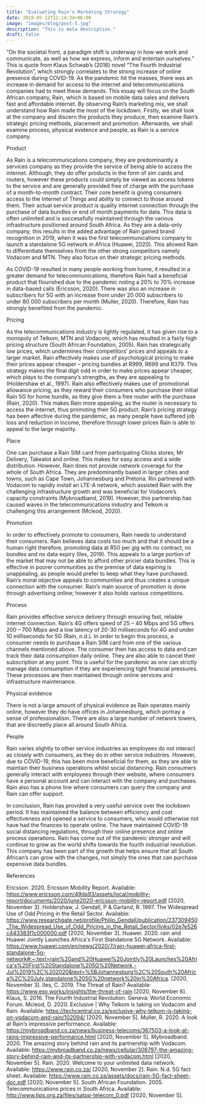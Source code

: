 ```yaml
---
title: "Evaluating Rain's Marketing Strategy"
date: 2019-05-12T12:14:34+06:00
image: "images/blog/post-5.jpg"
description: "This is meta description."
draft: false
---
```


“On the societal front, a paradigm shift is underway in how we work and communicate, as well as how we express, inform and entertain ourselves.” This is quote from Klaus Schwab’s (2016) novel “The Fourth Industrial Revolution”, which strongly correlates to the strong increase of online presence during COVID-19. As the pandemic hit the masses, there was an increase in demand for access to the internet and telecommunications companies had to meet these demands. This essay will focus on the South African company, Rain, which is based on mobile data sales and delivers fast and affordable internet. By observing Rain’s marketing mix, we shall understand how Rain made the most of the lockdown. Firstly, we shall look at the company and discern the products they produce, then examine Rain’s strategic pricing methods, placement and promotion. Afterwards, we shall examine process, physical evidence and people, as Rain is a service company.

Product

As Rain is a telecommunications company, they are predominantly a services company as they provide the service of being able to access the internet. Although, they do offer products in the form of sim cards and routers, however these products could simply be viewed as access tokens to the service and are generally provided free of charge with the purchase of a month-to-month contract. Their core benefit is giving consumers access to the Internet of Things and ability to connect to those around them. Their actual service product is quality internet connection through the purchase of data bundles or end of month payments for data. This data is often unlimited and is successfully maintained through the various infrastructure positioned around South Africa. As they are a data-only company, this results in the added advantage of Rain gained brand recognition in 2019, when it was the first telecommunications company to launch a standalone 5G network in Africa (Huawei, 2020). This allowed Rain to differentiate themselves from the other strong competitors namely Vodacom and MTN.  They also focus on their strategic pricing methods.

As COVID-19 resulted in many people working from home, it resulted in a greater demand for telecommunications, therefore Rain had a beneficial product that flourished due to the pandemic noting a 20% to 70% increase in data-based calls (Ericsson, 2020). There was also an increase in subscribers for 5G with an increase from under 20 000 subscribers to under 80 000 subscribers per month (Muller, 2020). Therefore, Rain has strongly benefited from the pandemic.

Pricing

As the telecommunications industry is lightly regulated, it has given rise to a monopoly of Telkom, MTN and Vodacom, which has resulted in a fairly high pricing structure (South African Foundation, 2005). Rain has strategically low prices, which undermines their competitors’ prices and appeals to a larger market. Rain effectively makes use of psychological pricing to make their prices appear cheaper – pricing bundles at R999, R699 and R379. This strategy makes the final digit odd in order to make prices appear cheaper, which plays to the company’s strengths, as they are appealing to (Holdershaw et al., 1997). Rain also effectively makes use of promotional allowance pricing, as they reward their consumers who purchase their initial Rain 5G for home bundle, as they give them a free router with the purchase (Rain, 2020). This makes Rain more appealing, as the router is necessary to access the internet, thus promoting their 5G product.
Rain’s pricing strategy has been affective during the pandemic, as many people have suffered job loss and reduction in income, therefore through lower prices Rain is able to appeal to the large majority.

Place

One can purchase a Rain SIM card from participating Clicks stores, Mr Delivery, Takealot and online. This makes for easy access and a wide distribution. However, Rain does not provide network coverage for the whole of South Africa. They are predominantly based in larger cities and towns, such as Cape Town, Johannesburg and Pretoria. Rin partnered with Vodacom to rapidly install an LTE-A network, which assisted Rain with the challenging infrastructure growth and was beneficial for Vodacom’s capacity constraints (Mybroadband, 2019). However, this partnership has caused waves in the telecommunications industry and Telkom is challenging this arrangement (Mcleod, 2020).

Promotion

In order to effectively promote to consumers, Rain needs to understand their consumers. Rain believes data costs too much and that it should be a human right therefore, promoting data at R50 per gig with no contract, no bundles and no data expiry (Iles, 2019). This appeals to a large portion of the market that may not be able to afford other pricier data bundles. This is effective in poorer communities as the premise of data expiring is unappealing, as people would prefer to keep what they have purchased. Rain’s moral objective appeals to communities and thus creates a unique connection with the consumer. Rain’s main source of promotion is done through advertising online; however it also holds various competitions.

Process

Rain provides effective service delivery through ensuring fast, reliable internet connection. Rain’s 4G offers speed of 25 – 40 Mbps and 5G offers 200 – 700 Mbps and a low latency of 20-30 milliseconds for 4G and under 10 milliseconds for 5G (Rain, n.d.). In order to begin this process, a consumer needs to purchase a Rain SIM card from one of the various channels mentioned above. The consumer then has access to data and can track their data consumption daily online. They are also able to cancel their subscription at any point. This is useful for the pandemic as one can strictly manage data consumption if they are experiencing tight financial pressures. These processes are then maintained through online services and infrastructure maintenance.

Physical evidence

There is not a large amount of physical evidence as Rain operates mainly online, however they do have offices in Johannesburg, which portray a sense of professionalism. There are also a large number of network towers, that are discreetly place all around South Africa.

People

Rain varies slightly to other service industries as employees do not interact as closely with consumers, as they do in other service industries. However, due to COVID-19, this has been more beneficial for them, as they are able to maintain their business operations whilst social distancing. Rain consumers generally interact with employees through their website, where consumers have a personal account and can interact with the company and purchases. Rain also has a phone line where consumers can query the company and Rain can offer support.

In conclusion, Rain has provided a very useful service over the lockdown period. It has maintained the balance between efficiency and cost effectiveness and opened a service to consumers, who would otherwise not have had the finances to operate online. The have maintained COVID-19 social distancing regulations, through their online presence and online process operations. Rain has come out of the pandemic stronger and will continue to grow as the world shifts towards the fourth industrial revolution. This company has been part of the growth that helps ensure that all South African’s can grow with the changes, not simply the ones that can purchase expensive data bundles.







References

Ericsson. 2020. Ericsson Mobility Report. Available: https://www.ericsson.com/49da93/assets/local/mobility-report/documents/2020/june2020-ericsson-mobility-report.pdf [2020, November 3].
Holdershaw, J. Gendall, P & Garland, R. 1997. The Widespread Use of Odd Pricing in the Retail Sector. Available: https://www.researchgate.net/profile/Philip_Gendall/publication/237309450_The_Widespread_Use_of_Odd_Pricing_in_the_Retail_Sector/links/02e7e526c443383f1c000000.pdf [2020, November 3].
Huawei. 2020. rain and Huawei Jointly Launches Africa's First Standalone 5G Network. Available: https://www.huawei.com/en/news/2020/7/rain-huawei-africa-first-standalone-5g-network#:~:text=rain%20and%20Huawei%20Jointly%20Launches%20Africa's%20First%20Standalone%205G%20Network,-Jul%2019%2C%202020&text=%5BJohannesburg%2C%20South%20Africa%2C%20July,standalone%205G%20network%20in%20Africa. [2020, November 3].
Iles, C. 2019. The Threat of Rain? Available: https://www.exo.works/insights/the-threat-of-rain [2020, November 6].
Klaus, S. 2016. The Fourth Industrial Revolution. Geneva: World Economic Forum.
Mcleod, D. 2020. Exclusive | Why Telkom is taking on Vodacom and Rain. Available: https://techcentral.co.za/exclusive-why-telkom-is-taking-on-vodacom-and-rain/102094/ [2020, November 5].
Muller, R. 2020. A look at Rain’s impressive performance. Available: https://mybroadband.co.za/news/business-telecoms/367503-a-look-at-rains-impressive-performance.html [2020, November 5].
Mybroadband. 2020. The amazing story behind rain and its partnership with Vodacom. Available: https://mybroadband.co.za/news/cellular/308797-the-amazing-story-behind-rain-and-its-partnership-with-vodacom.html [2020, November 5].
Rain. 2020. Welcome to your unlimited data network. Available: https://www.rain.co.za/ [2020, November 2].
Rain. N.d. 5G fact sheet. Available: https://www.rain.co.za/assets/docs/rain-5G-fact-sheet-doc.pdf [2020, November 5].
South African Foundation. 2005. Telecommunications prices in South Africa. Available: http://www.tips.org.za/files/satpp-telecom_0.pdf [2020, November 5].


